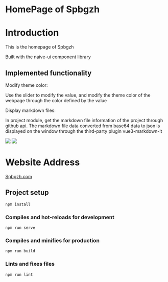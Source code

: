 # HomePage of Spbgzh

# Introduction
This is the homepage of Spbgzh  

Built with the naive-ui component library  
## Implemented functionality
Modify theme color:  

Use the slider to modify the value, and modify the theme color of the webpage through the color defined by the value  

Display markdown files: 
 
In project module, get the markdown file information of the project through github api. The markdown file data converted from base64 data to json is displayed on the window through the third-party plugin vue3-markdown-it

![](https://img.shields.io/badge/wechat-Spbgzh-green)      	![](https://img.shields.io/badge/mail-zjjhgzh%40gmail.com-blue)

# Website Address
[Spbgzh.com](https://spbgzh.com)

## Project setup
```
npm install
```

### Compiles and hot-reloads for development
```
npm run serve
```

### Compiles and minifies for production
```
npm run build
```

### Lints and fixes files
```
npm run lint
```
